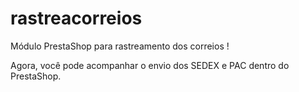 rastreacorreios
===============

Módulo PrestaShop para rastreamento dos correios !

Agora, você pode acompanhar o envio dos SEDEX e PAC dentro do PrestaShop.
